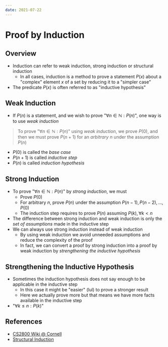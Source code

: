 ```yaml
---
date: 2021-07-22
---
```


# Proof by Induction

## Overview

- Induction can refer to weak induction, strong induction or structural induction
  - In all cases, induction is a method to prove a statement $P(x)$ about a "complex" element $x$ of a set by reducing it to a "simpler case"
- The predicate $P(x)$ is often referred to as "inductive hypothesis"

## Weak Induction

- If $P(n)$ is a statement, and we wish to prove "$\forall n \in \mathbb{N}: P(n)$", one way is to use _weak induction_

> To prove "$\forall n \in \mathbb{N}: P(n)$" using _weak induction_, we prove
> $P(0)$, and then we must prove $P(n + 1)$ for an _arbitrary_ $n$ under the
> assumption $P(n)$

- $P(0)$ is called the _base case_
- $P(n + 1)$ is called _inductive step_
- $P(n)$ is called _induction hypothesis_

## Strong Induction

- To prove "$\forall n \in \mathbb{N}: P(n)$" by _strong induction_, we must
  - Prove $P(0)$
  - For arbitrary $n$, prove $P(n)$ under the assumption $P(n - 1), P(n - 2), \dots, P(0)$
  - The induction step requires to prove $P(n)$ assuming $P(k), \forall k < n$
- The difference between strong induction and weak induction is only the _set of
  assumptions_ made in the inductive step
- We can always use strong induction instead of weak induction
  - By using weak induction we avoid unneeded assumptions and reduce the
    complexity of the proof
  - In fact, we can convert a proof by strong induction into a proof by weak induction
    by _strengthening the inductive hypothesis_

## Strengthening the Inductive Hypothesis

- Sometimes the induction hypothesis does not say enough to be applicable in the
  inductive step
  - In this case it might be "easier" (lul) to prove a stronger result
  - Here we actually prove more but that means we have more facts available in
    the inductive step
- "$\forall k \leq n: P(k)$"

## References

- [CS2800 Wiki @ Cornell](https://courses.cs.cornell.edu/cs2800/wiki/index.php/Induction)
- [Structural Induction](http://www.cs.cornell.edu/courses/cs2800/2017fa/lectures/lec20-ind-defns.html)
